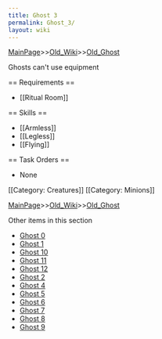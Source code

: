 ```yaml
---
title: Ghost 3
permalink: Ghost_3/
layout: wiki
---
```


[MainPage](/keeperrl_wiki/ "wikilink")>>[Old_Wiki](/keeperrl_wiki/Old_Wiki "wikilink")>>[Old_Ghost](/keeperrl_wiki/Old_Ghost "wikilink")

Ghosts can't use equipment

== Requirements ==
* [[Ritual Room]]

== Skills ==
* [[Armless]]
* [[Legless]]
* [[Flying]]

== Task Orders ==
* None

[[Category: Creatures]]
[[Category: Minions]]

[MainPage](/keeperrl_wiki/ "wikilink")>>[Old_Wiki](/keeperrl_wiki/Old_Wiki "wikilink")>>[Old_Ghost](/keeperrl_wiki/Old_Ghost "wikilink")

Other items in this section
-    [Ghost 0](/keeperrl_wiki/Ghost_0 "wikilink")
-    [Ghost 1](/keeperrl_wiki/Ghost_1 "wikilink")
-    [Ghost 10](/keeperrl_wiki/Ghost_10 "wikilink")
-    [Ghost 11](/keeperrl_wiki/Ghost_11 "wikilink")
-    [Ghost 12](/keeperrl_wiki/Ghost_12 "wikilink")
-    [Ghost 2](/keeperrl_wiki/Ghost_2 "wikilink")
-    [Ghost 4](/keeperrl_wiki/Ghost_4 "wikilink")
-    [Ghost 5](/keeperrl_wiki/Ghost_5 "wikilink")
-    [Ghost 6](/keeperrl_wiki/Ghost_6 "wikilink")
-    [Ghost 7](/keeperrl_wiki/Ghost_7 "wikilink")
-    [Ghost 8](/keeperrl_wiki/Ghost_8 "wikilink")
-    [Ghost 9](/keeperrl_wiki/Ghost_9 "wikilink")
